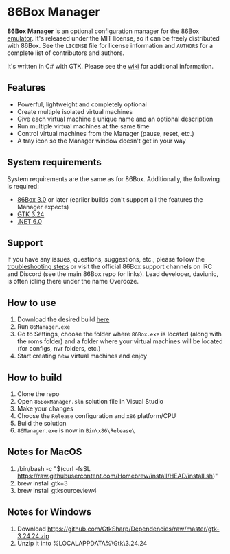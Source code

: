 # 86Box Manager
**86Box Manager** is an optional configuration manager for the [86Box emulator](https://github.com/86Box/86Box). It's released under the MIT license, so it can be freely distributed with 86Box. See the `LICENSE` file for license information and `AUTHORS` for a complete list of contributors and authors.

It's written in C# with GTK. Please see the [wiki](https://github.com/86Box/86BoxManager/wiki) for additional information.

## Features
* Powerful, lightweight and completely optional
* Create multiple isolated virtual machines
* Give each virtual machine a unique name and an optional description
* Run multiple virtual machines at the same time
* Control virtual machines from the Manager (pause, reset, etc.)
* A tray icon so the Manager window doesn't get in your way

## System requirements
System requirements are the same as for 86Box. Additionally, the following is required:  

* [86Box 3.0](https://github.com/86Box/86Box/releases) or later (earlier builds don't support all the features the Manager expects)
* [GTK 3.24](https://github.com/GtkSharp/GtkSharp)
* [.NET 6.0](https://dotnet.microsoft.com/download/dotnet/6.0)

## Support
If you have any issues, questions, suggestions, etc., please follow the [troubleshooting steps](https://github.com/86Box/86BoxManager/wiki/Troubleshooting-steps) or visit the official 86Box support channels on IRC and Discord (see the main 86Box repo for links). Lead developer, daviunic, is often idling there under the name Overdoze.

## How to use
1. Download the desired build [here](https://github.com/86Box/86BoxManager/releases)
2. Run `86Manager.exe`
3. Go to Settings, choose the folder where `86Box.exe` is located (along with the roms folder) and a folder where your virtual machines will be located (for configs, nvr folders, etc.)
4. Start creating new virtual machines and enjoy

## How to build
1. Clone the repo
2. Open `86BoxManager.sln` solution file in Visual Studio
3. Make your changes
4. Choose the `Release` configuration and `x86` platform/CPU
5. Build the solution
6. `86Manager.exe` is now in `Bin\x86\Release\`

## Notes for MacOS
1. /bin/bash -c "$(curl -fsSL https://raw.githubusercontent.com/Homebrew/install/HEAD/install.sh)"
2. brew install gtk+3
3. brew install gtksourceview4

## Notes for Windows
1. Download https://github.com/GtkSharp/Dependencies/raw/master/gtk-3.24.24.zip
2. Unzip it into %LOCALAPPDATA%\Gtk\3.24.24
